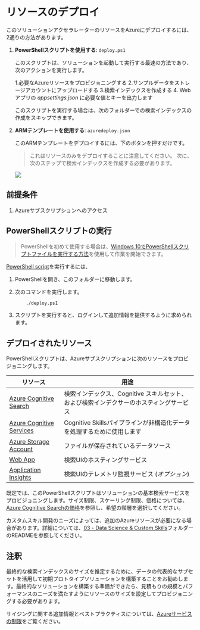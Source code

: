 # リソースのデプロイ

このソリューションアクセラレーターのリソースをAzureにデプロイするには、2通りの方法があります。

1. **PowerShellスクリプトを使用する**: `deploy.ps1`

    このスクリプトは、ソリューションを起動して実行する最速の方法であり、次のアクションを実行します。

    1.必要なAzureリソースをプロビジョニングする
    2.サンプルデータをストレージアカウントにアップロードする
    3.検索インデックスを作成する
    4. Webアプリの *appsettings.json* に必要な値とキーを出力します

    このスクリプトを実行する場合は、次のフォルダーでの検索インデックスの作成をスキップできます。

2. **ARMテンプレートを使用する**: `azuredeploy.json`

    このARMテンプレートをデプロイするには、下のボタンを押すだけです。

    > これはリソースのみをデプロイすることに注意してください。 次に、次のステップで検索インデックスを作成する必要があります。

    <a href="https://portal.azure.com/#create/Microsoft.Template/uri/https%3A%2F%2Fraw.githubusercontent.com%2Fnohanaga%2Fazure-search-knowledge-mining%2Fmaster%2Fazuredeploy.json" target="_blank">
        <img src="http://azuredeploy.net/deploybutton.png"/>
    </a>

## 前提条件

1. Azureサブスクリプションへのアクセス

## PowerShellスクリプトの実行

> PowerShellを初めて使用する場合は、[Windows 10でPowerShellスクリプトファイルを実行する方法](https://www.windowscentral.com/how-create-and-run-your-first-powershell-script-file-windows-10)を使用して作業を開始できます。

[PowerShell script](./deploy.ps1)を実行するには、

1. PowerShellを開き、このフォルダーに移動します。
2. 次のコマンドを実行します。

    ```cmd
        ./deploy.ps1
    ```

3. スクリプトを実行すると、ログインして追加情報を提供するように求められます。

## デプロイされたリソース

PowerShellスクリプトは、Azureサブスクリプションに次のリソースをプロビジョニングします。

| リソース              | 用途                                                                                     |
|-----------------------|-------------------------------------------------------------------------------------------|
| [Azure Cognitive Search](https://azure.microsoft.com/services/search/)  | 検索インデックス、Cognitive スキルセット、および検索インデクサーのホスティングサービス          |
| [Azure Cognitive Services](https://docs.microsoft.com/azure/search/cognitive-search-attach-cognitive-services)	| Cognitive Skillsパイプラインが非構造化データを処理するために使用します	|
|[Azure Storage Account](https://azure.microsoft.com/services/storage/?v=18.24) | ファイルが保存されているデータソース                                                     |
| [Web App](https://azure.microsoft.com/services/app-service/web/)               | 検索UIのホスティングサービス                                                     |
| [Application Insights](https://azure.microsoft.com/services/monitor/)  | 検索UIのテレメトリ監視サービス (*オプション*)									|

既定では、このPowerShellスクリプトはソリューションの基本検索サービスをプロビジョニングします。サイズ制限、スケーリング制限、価格については、[Azure Cognitive Searchの価格](https://azure.microsoft.com/pricing/details/search/)を参照し、希望の階層を選択してください。

カスタムスキル開発のニーズによっては、追加のAzureリソースが必要になる場合があります。詳細については、[03 - Data Science & Custom Skills](../03%20-%20Data%20Science%20and%20Custom%20Skills/README.md)フォルダーのREADMEを参照してください。

## 注釈

最終的な検索インデックスのサイズを推定するために、データの代表的なサブセットを活用して初期プロトタイプソリューションを構築することをお勧めします。最終的なソリューションを構築する準備ができたら、見積もりの規模とパフォーマンスのニーズを満たすようにリソースのサイズを設定してプロビジョニングする必要があります。

サイジングに関する追加情報とベストプラクティスについては、[Azureサービスの制限](https://docs.microsoft.com/azure/search/search-limits-quotas-capacity)をご覧ください。
